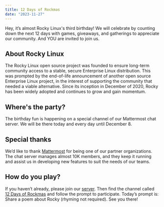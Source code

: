 ```yaml
---
title: 12 Days of Rockmas
date: "2023-11-27"
---
```


Hey, it’s almost Rocky Linux's third birthday! We will celebrate by counting down the next 12 days with games, giveaways, and gatherings to appreciate our community. And YOU are invited to join us.

## About Rocky Linux

The Rocky Linux open source project was founded to ensure long-term community access to a stable, secure Enterprise Linux distribution. This was prompted by the end-of-life announcement of another open source Enterprise Linux project, in the interest of supporting the community that needed a viable alternative. Since its inception in December of 2020, Rocky has been widely adopted and continues to grow and gain momentum.

## Where's the party?

The birthday fun is happening on a special channel of our Mattermost chat server. We will be there today and every day until December 8.

## Special thanks

We’d like to thank [Mattermost](https://mattermost.com/) for being one of our partner organizations. The chat server manages almost 10K members, and they keep it running and assist us in developing new features to suit the needs of our teams.

## How do you play?

If you haven’t already, please join our [server](https://chat.rockylinux.org/). Then find the channel called [12 Days of Rockmas](https://chat.rockylinux.org/rocky-linux/channels/event---12-days-of-rockmas-2023-11-27) and follow the prompt to participate. Today’s prompt is: Share a poem about Rocky (rhyming not required). See you there!
